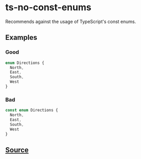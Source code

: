 # ts-no-const-enums

Recommends against the usage of TypeScript's const enums.

## Examples

### Good

```ts
enum Directions {
  North,
  East,
  South,
  West
}
```

### Bad

```ts
const enum Directions {
  North,
  East,
  South,
  West
}
```

## [Source](https://azuresdkspecs.z5.web.core.windows.net/TypeScriptSpec.html#ts-no-const-enums)
